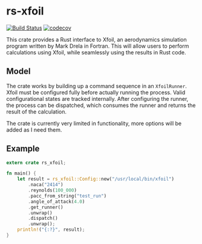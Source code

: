 # rs-xfoil

[![Build Status](https://travis-ci.com/Jvanrhijn/rs-xfoil.svg?branch=master)](https://travis-ci.com/Jvanrhijn/rs-xfoil)
[![codecov](https://codecov.io/gh/Jvanrhijn/rs-xfoil/branch/master/graph/badge.svg)](https://codecov.io/gh/Jvanrhijn/rs-xfoil)

This crate provides a Rust interface to Xfoil, an aerodynamics simulation program written by
Mark Drela in Fortran. This will allow users to perform calculations using Xfoil, while seamlessly
using the results in Rust code.

## Model

The crate works by building up a command sequence in an `XfoilRunner`. Xfoil must be configured fully
before actually running the process. Valid configurational states are tracked internally. After
configuring the runner, the process can be dispatched, which consumes the runner and returns the
result of the calculation.

The crate is currently very limited in functionality, more options will be added as I need them.

## Example

```rust
extern crate rs_xfoil;

fn main() {
    let result = rs_xfoil::Config::new("/usr/local/bin/xfoil")
        .naca("2414")
        .reynolds(100_000)
        .pacc_from_string("test_run")
        .angle_of_attack(4.0)
        .get_runner()
        .unwrap()
        .dispatch()
        .unwrap();
    println!("{:?}", result);
}
```
